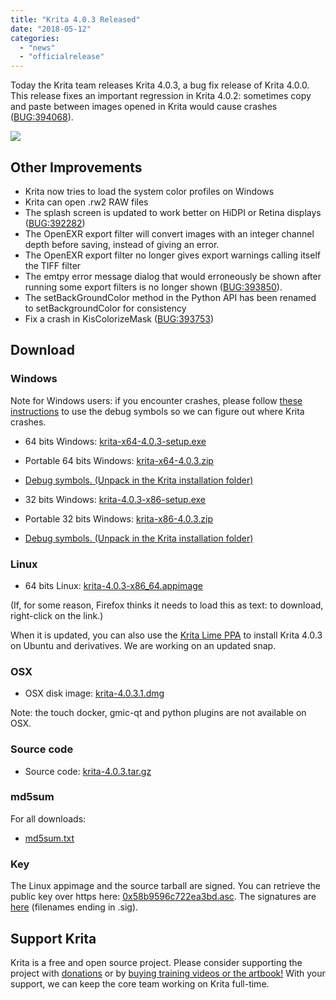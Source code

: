 ```yaml
---
title: "Krita 4.0.3 Released"
date: "2018-05-12"
categories: 
  - "news"
  - "officialrelease"
---
```


Today the Krita team releases Krita 4.0.3, a bug fix release of Krita 4.0.0. This release fixes an important regression in Krita 4.0.2: sometimes copy and paste between images opened in Krita would cause crashes ([BUG:394068](https://bugs.kde.org/show_bug.cgi?id=394068)).

[![](/images/posts/2018/kiki_4.0_sm-1-1024x463.png)](/images/posts/2018/kiki_4.0_sm-1-1024x463.png)

## Other Improvements

- Krita now tries to load the system color profiles on Windows
- Krita can open .rw2 RAW files
- The splash screen is updated to work better on HiDPI or Retina displays ([BUG:392282](https://bugs.kde.org/show_bug.cgi?id=392282))
- The OpenEXR export filter will convert images with an integer channel depth before saving, instead of giving an error.
- The OpenEXR export filter no longer gives export warnings calling itself the TIFF filter
- The emtpy error message dialog that would erroneously be shown after running some export filters is no longer shown ([BUG:393850](https://bugs.kde.org/show_bug.cgi?id=393850)).
- The setBackGroundColor method in the Python API has been renamed to setBackgroundColor for consistency
- Fix a crash in KisColorizeMask ([BUG:393753](https://bugs.kde.org/show_bug.cgi?id=393753))

## Download

### Windows

Note for Windows users: if you encounter crashes, please follow [these instructions](https://docs.krita.org/Dr._Mingw_debugger) to use the debug symbols so we can figure out where Krita crashes.

- 64 bits Windows: [krita-x64-4.0.3-setup.exe](https://download.kde.org/stable/krita/4.0.3/krita-x64-4.0.3-setup.exe)
- Portable 64 bits Windows: [krita-x64-4.0.3.zip](https://download.kde.org/stable/krita/4.0.3/krita-x64-4.0.3.zip)
- [Debug symbols. (Unpack in the Krita installation folder)](https://download.kde.org/stable/krita/4.0.3/krita-x64-4.0.3-dbg.zip)

- 32 bits Windows: [krita-4.0.3-x86-setup.exe](https://download.kde.org/stable/krita/4.0.3/krita-x86-4.0.3-setup.exe)
- Portable 32 bits Windows: [krita-x86-4.0.3.zip](https://download.kde.org/stable/krita/4.0.3/krita-x86-4.0.3.zip)
- [Debug symbols. (Unpack in the Krita installation folder)](https://download.kde.org/stable/krita/4.0.3/krita-x86-4.0.3-dbg.zip)

### Linux

- 64 bits Linux: [krita-4.0.3-x86\_64.appimage](https://download.kde.org/stable/krita/4.0.3/krita-4.0.3-x86_64.appimage)

(If, for some reason, Firefox thinks it needs to load this as text: to download, right-click on the link.)

When it is updated, you can also use the [Krita Lime PPA](https://launchpad.net/%7Ekritalime/+archive/ubuntu/ppa) to install Krita 4.0.3 on Ubuntu and derivatives. We are working on an updated snap.

### OSX

- OSX disk image: [krita-4.0.3.1.dmg](https://download.kde.org/stable/krita/4.0.3/krita-4.0.3.1.dmg)

Note: the touch docker, gmic-qt and python plugins are not available on OSX.

### Source code

- Source code: [krita-4.0.3.tar.gz](https://download.kde.org/stable/krita/4.0.3/krita-4.0.3.tar.gz)

### md5sum

For all downloads:

- [md5sum.txt](https://download.kde.org/stable/krita/4.0.3/md5sum.txt)

### Key

The Linux appimage and the source tarball are signed. You can retrieve the public key over https here: [0x58b9596c722ea3bd.asc](https://share.kde.org/index.php/s/fJ99V5mZvuyD0z8). The signatures are [here](http://download.kde.org/stable/krita/4.0.3/) (filenames ending in .sig).

## Support Krita

Krita is a free and open source project. Please consider supporting the project with [donations](/support-us/donations/) or by [buying training videos or the artbook!](/support-us/shop) With your support, we can keep the core team working on Krita full-time.
